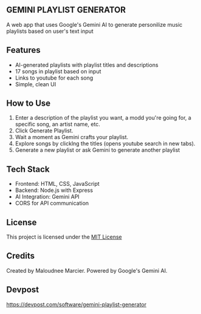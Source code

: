 ## GEMINI PLAYLIST GENERATOR
A web app that uses Google's Gemini AI to generate personilize music playlists based on user's text input

## Features
- AI-generated playlists with playlist titles and descriptions
- 17 songs in playlist based on input
- Links to youtube for each song
- Simple, clean UI

## How to Use
1. Enter a description of the playlist you want, a modd you're going for, a specific song, an artist name, etc.
2. Click Generate Playlist.
3. Wait a moment as Gemini crafts your playlist.
4. Explore songs by clicklng the titles (opens youtube search in new tabs).
5. Generate a new playlist or ask Gemini to generate another playlist

## Tech Stack 
- Frontend: HTML, CSS, JavaScript
- Backend: Node.js with Express
- AI Integration: Gemini API
- CORS for API communication

## License
This project is licensed under the [MIT License](LICENSE)

## Credits
Created by Maloudnee Marcier. Powered by Google's Gemini AI.

## Devpost
https://devpost.com/software/gemini-playlist-generator
